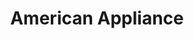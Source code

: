 ---
title: "American Appliance"
url: /saint-petersburg/american-appliance/
shop: Haushaltsgeräte
---